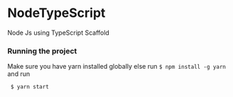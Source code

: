# NodeTypeScript
Node Js using TypeScript Scaffold

### Running the project

Make sure you have yarn installed globally else run `$ npm install -g yarn` and run

   ```bash
    $ yarn start
   ```
  
